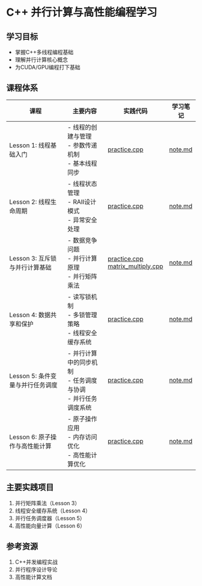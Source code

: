# C++ 并行计算与高性能编程学习

## 学习目标
- 掌握C++多线程编程基础
- 理解并行计算核心概念
- 为CUDA/GPU编程打下基础

## 课程体系

| 课程 | 主要内容 | 实践代码 | 学习笔记 |
|------|----------|----------|----------|
| Lesson 1: 线程基础入门 | - 线程的创建与管理<br>- 参数传递机制<br>- 基本线程同步 | [practice.cpp](Lesson1/practice.cpp) | [note.md](Lesson1/note.md) |
| Lesson 2: 线程生命周期 | - 线程状态管理<br>- RAII设计模式<br>- 异常安全处理 | [practice.cpp](Lesson2/practice.cpp) | [note.md](Lesson2/note.md) |
| Lesson 3: 互斥锁与并行计算基础 | - 数据竞争问题<br>- 并行计算原理<br>- 并行矩阵乘法 | [practice.cpp](Lesson3/practice.cpp)<br>[matrix_multiply.cpp](Lesson3/matrix_multiply.cpp) | [note.md](Lesson3/note.md) |
| Lesson 4: 数据共享和保护 | - 读写锁机制<br>- 多锁管理策略<br>- 线程安全缓存系统 | [practice.cpp](Lesson4/practice.cpp) | [note.md](Lesson4/note.md) |
| Lesson 5: 条件变量与并行任务调度 | - 并行计算中的同步机制<br>- 任务调度与协调<br>- 并行任务调度系统 | [practice.cpp](Lesson5/practice.cpp) | [note.md](Lesson5/note.md) |
| Lesson 6: 原子操作与高性能计算 | - 原子操作应用<br>- 内存访问优化<br>- 高性能计算优化 | [practice.cpp](Lesson6/practice.cpp) | [note.md](Lesson6/note.md) |

## 主要实践项目
1. 并行矩阵乘法（Lesson 3）
2. 线程安全缓存系统（Lesson 4）
3. 并行任务调度器（Lesson 5）
4. 高性能向量计算（Lesson 6）

## 参考资源
1. C++并发编程实战
2. 并行程序设计导论
3. 高性能计算文档 